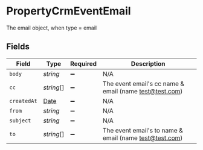 # PropertyCrmEventEmail

The email object, when type = email


## Fields

| Field                                                                                         | Type                                                                                          | Required                                                                                      | Description                                                                                   |
| --------------------------------------------------------------------------------------------- | --------------------------------------------------------------------------------------------- | --------------------------------------------------------------------------------------------- | --------------------------------------------------------------------------------------------- |
| `body`                                                                                        | *string*                                                                                      | :heavy_minus_sign:                                                                            | N/A                                                                                           |
| `cc`                                                                                          | *string*[]                                                                                    | :heavy_minus_sign:                                                                            | The event email's cc name & email (name <test@test.com>)                                      |
| `createdAt`                                                                                   | [Date](https://developer.mozilla.org/en-US/docs/Web/JavaScript/Reference/Global_Objects/Date) | :heavy_minus_sign:                                                                            | N/A                                                                                           |
| `from`                                                                                        | *string*                                                                                      | :heavy_minus_sign:                                                                            | N/A                                                                                           |
| `subject`                                                                                     | *string*                                                                                      | :heavy_minus_sign:                                                                            | N/A                                                                                           |
| `to`                                                                                          | *string*[]                                                                                    | :heavy_minus_sign:                                                                            | The event email's to name & email (name <test@test.com>)                                      |